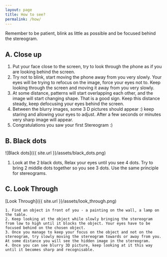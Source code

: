 ```yaml
---
layout: page
title: How to see?
permalink: /how/
---
```




Remember to be patient, blink as little as possible and be focused behind the stereogram.

## A. Close up ##

1. 	Put your face close to the screen, try to look through the phone as if you are looking behind the screen.
2.	Try not to blink, start moving the phone away from you very slowly. Your eyes will be trying to refocus on the image, force your eyes not to. Keep looking through the screen and moving it away from you very slowly.
3.	At some distance, patterns will start overlapping each other, and the image will start changing shape. That is a good sign. Keep this distance steady, keep defocusing your eyes behind the screen.
4. 	Between the blurry images, some 3 D pictures should appear :) keep staring and allowing your eyes to adjust. After a few seconds or minutes very sharp image will appear.
5.	Congratulations you saw your first Stereogram :)

## B. Black dots ##

![Black dots]({{ site.url }}/assets/black_dots.png)

1. Look at the 2 black dots, Relax your eyes until you see 4 dots. Try to bring 2 middle dots together so you see 3 dots. Use the same principle for stereograms.

## C. Look Through ##

[Look Through]({{ site.url }}/assets/look_through.png)

	1. Find an object in front of you - a painting on the wall, a lamp on the table.
	2. Keep looking at the object while slowly bringing the stereogram from low to high until it blocks the object. Your eyes have to be focused behind on the chosen object.
	3. Once you manage to keep your focus on the object and not on the stereogram, try slowly moving the stereogram towards or away from you. At some distance you will see the hidden image in the stereogram.
	4. Once you can see blurry 3D picture, keep looking at it this way until it becomes sharp and recognisable.